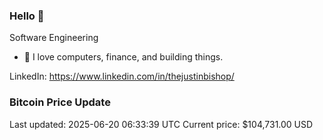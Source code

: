 ### Hello 🤙  

Software Engineering

- 🔭 I love computers, finance, and building things.
  
LinkedIn: https://www.linkedin.com/in/thejustinbishop/  













































































































































































































































































































































































































































































































































































































































































































































### Bitcoin Price Update
Last updated: 2025-06-20 06:33:39 UTC
Current price: $104,731.00 USD
